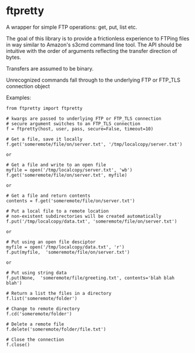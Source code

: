 ftpretty
========

A wrapper for simple FTP operations: get, put, list etc.

The goal of this library is to provide a frictionless experience to FTPing files
in way similar to Amazon's s3cmd command line tool. The API should be intuitive
with the order of arguments reflecting the transfer direction of bytes.

Transfers are assumed to be binary.

Unrecognized commands fall through to the underlying FTP or FTP_TLS connection object

Examples:

    from ftpretty import ftpretty

    # kwargs are passed to underlying FTP or FTP_TLS connection
    # secure argument switches to an FTP_TLS connection
    f = ftpretty(host, user, pass, secure=False, timeout=10)

    # Get a file, save it locally
    f.get('someremote/file/on/server.txt', '/tmp/localcopy/server.txt')

    or 

    # Get a file and write to an open file
    myfile = open('/tmp/localcopy/server.txt', 'wb')
    f.get('someremote/file/on/server.txt', myfile)

    or

    # Get a file and return contents
    contents = f.get('someremote/file/on/server.txt')

    # Put a local file to a remote location
    # non-existent subdirectories will be created automatically
    f.put('/tmp/localcopy/data.txt', 'someremote/file/on/server.txt')

    or

    # Put using an open file desciptor
    myfile = open('/tmp/localcopy/data.txt', 'r')
    f.put(myfile,  'someremote/file/on/server.txt')

    or

    # Put using string data
    f.put(None,  'someremote/file/greeting.txt', contents='blah blah blah')

    # Return a list the files in a directory
    f.list('someremote/folder')

    # Change to remote directory
    f.cd('someremote/folder')

    # Delete a remote file 
    f.delete('someremote/folder/file.txt')

    # Close the connection
    f.close()

